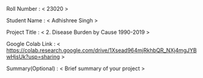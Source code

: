 Roll Number       :   <  23020 >

Student Name      :   < Adhishree Singh >

Project Title     :   < 2. Disease Burden by Cause 1990-2019  >

Google Colab Link :   < https://colab.research.google.com/drive/1Xsead964mjRkhbQR_NXj4mgJYBwHjsUk?usp=sharing >

Summary(Optional) :   < Brief summary of your project >
